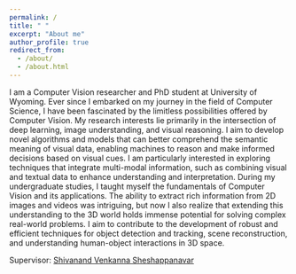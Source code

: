 ```yaml
---
permalink: /
title: " "
excerpt: "About me"
author_profile: true
redirect_from: 
  - /about/
  - /about.html
---
```


I am a Computer Vision researcher and PhD student at University of Wyoming. Ever since I embarked on my journey in the field of Computer Science, I have been fascinated by the limitless possibilities offered by Computer Vision. My research interests lie primarily in the intersection of deep learning, image understanding, and visual reasoning. I aim to develop novel algorithms and models that can better comprehend the semantic meaning of visual data, enabling machines to reason and make informed decisions based on visual cues. I am particularly interested in exploring techniques that integrate multi-modal information, such as combining visual and textual data to enhance understanding and interpretation. During my undergraduate studies, I taught myself the fundamentals of Computer Vision and its applications. The ability to extract rich information from 2D images and videos was intriguing, but now I also realize that extending this understanding to the 3D world holds immense potential for solving complex real-world problems. I aim to contribute to the development of robust and efficient techniques for object detection and tracking, scene reconstruction, and understanding human-object interactions in 3D space. 

Supervisor: <a href="https://sheshap.github.io/">Shivanand Venkanna Sheshappanavar</a>
